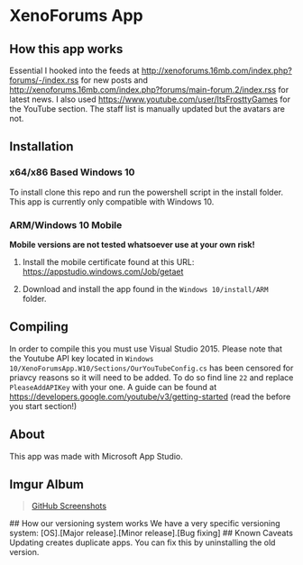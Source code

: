 # XenoForums App
## How this app works
Essential I hooked into the feeds at http://xenoforums.16mb.com/index.php?forums/-/index.rss for new posts and http://xenoforums.16mb.com/index.php?forums/main-forum.2/index.rss for latest news. I also used https://www.youtube.com/user/ItsFrosttyGames for the YouTube section. The staff list is manually updated but the avatars are not.
## Installation
### x64/x86 Based Windows 10
To install clone this repo and run the powershell script in the install folder. This app is currently only compatible with Windows 10.
### ARM/Windows 10 Mobile
<b>Mobile versions are not tested whatsoever use at your own risk!</b>

1. Install the mobile certificate found at this URL: https://appstudio.windows.com/Job/getaet

2. Download and install the app found in the ```Windows 10/install/ARM``` folder.


## Compiling
In order to compile this you must use Visual Studio 2015. Please note that the Youtube API key located in ```Windows 10/XenoForumsApp.W10/Sections/OurYouTubeConfig.cs``` has been censored for priavcy reasons so it will need to be added. To do so find line ```22``` and replace ```PleaseAddAPIKey``` with your one. A guide can be found at https://developers.google.com/youtube/v3/getting-started (read the before you start section!)
## About
This app was made with Microsoft App Studio.
## Imgur Album
<blockquote class="imgur-embed-pub" lang="en" data-id="a/HQHLw"><a href="//imgur.com/a/HQHLw">GitHub
Screenshots</a></blockquote><script async src="//s.imgur.com/min/embed.js" charset="utf-8"></script>
## How our versioning system works
We have a very specific versioning system:
[OS].[Major release].[Minor release].[Bug fixing]
## Known Caveats
Updating creates duplicate apps. You can fix this by uninstalling the old version.
